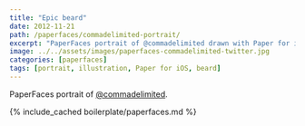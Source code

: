 ```yaml
---
title: "Epic beard"
date: 2012-11-21
path: /paperfaces/commadelimited-portrait/
excerpt: "PaperFaces portrait of @commadelimited drawn with Paper for iOS on an iPad."
image: ../../assets/images/paperfaces-commadelimited-twitter.jpg
categories: [paperfaces]
tags: [portrait, illustration, Paper for iOS, beard]
---
```


PaperFaces portrait of [@commadelimited](https://twitter.com/commadelimited).

{% include_cached boilerplate/paperfaces.md %}
